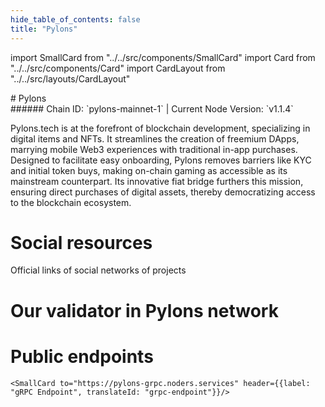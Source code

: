 ```yaml
---
hide_table_of_contents: false
title: "Pylons"
---
```


import SmallCard from "../../src/components/SmallCard"
import Card from "../../src/components/Card"
import CardLayout from "../../src/layouts/CardLayout"

<div class="h1-with-icon icon-pylons">
# Pylons
</div>
###### Chain ID: `pylons-mainnet-1` | Current Node Version: `v1.1.4`


Pylons.tech is at the forefront of blockchain development, specializing in digital items and NFTs. It streamlines the creation of freemium DApps, marrying mobile Web3 experiences with traditional in-app purchases. Designed to facilitate easy onboarding, Pylons removes barriers like KYC and initial token buys, making on-chain gaming as accessible as its mainstream counterpart. Its innovative fiat bridge furthers this mission, ensuring direct purchases of digital assets, thereby democratizing access to the blockchain ecosystem.

# Social resources
Official links of social networks of projects

<CardLayout autoFitEnabled={false}>
    <SmallCard to="https://www.pylons.tech/home/" header={{label: "Website", translateId: "social-telegram"}} iconPath="img/website-icon.svg"/>
    <SmallCard to="https://github.com/Pylons-tech/pylons" header={{label: "GitHub", translateId: "social-telegram"}} iconPath="img/github-icon.svg"/>
    <SmallCard to="https://discord.gg/pylons" header={{label: "Discord", translateId: "social-telegram"}} iconPath="img/discord-icon.svg"/>
    <SmallCard to="https://twitter.com/pylonstech" header={{label: "X", translateId: "social-telegram"}} iconPath="img/x-icon.svg"/>
    
</CardLayout>

# Our validator in Pylons network

<CardLayout autoFitEnabled={true}>
    <Card
        to="https://pylons.explorers.guru/validator/pylovaloper1yc06qqa99vz50jrh64fctt0gvjj7pp7n7029c7"
        header={{
            label: "[NODERS]TEAM",
            translateId: "development-setup",
        }}
        body={{
            label: "Trusted blockchain validator",
        }}
        iconPath="img/kotlin-icon.svg"
    />
</CardLayout>

# Public endpoints 

<CardLayout autoFitEnabled={true}>
    <SmallCard to="https://pylons-rpc.noders.services" header={{label: "RPC Endpoint", translateId: "rpc-endpoint"}}/>
    <SmallCard to="https://pylons-api.noders.services" header={{label: "API Endpoint", translateId: "api-endpoint"}}/>
    
    <SmallCard to="https://pylons-grpc.noders.services" header={{label: "gRPC Endpoint", translateId: "grpc-endpoint"}}/>
</CardLayout>


